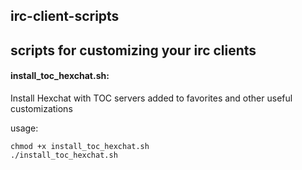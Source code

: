 ## irc-client-scripts
## scripts for customizing your irc clients
#### install_toc_hexchat.sh:
Install Hexchat with TOC servers added to favorites and other useful customizations

usage:
````
chmod +x install_toc_hexchat.sh
./install_toc_hexchat.sh
````
